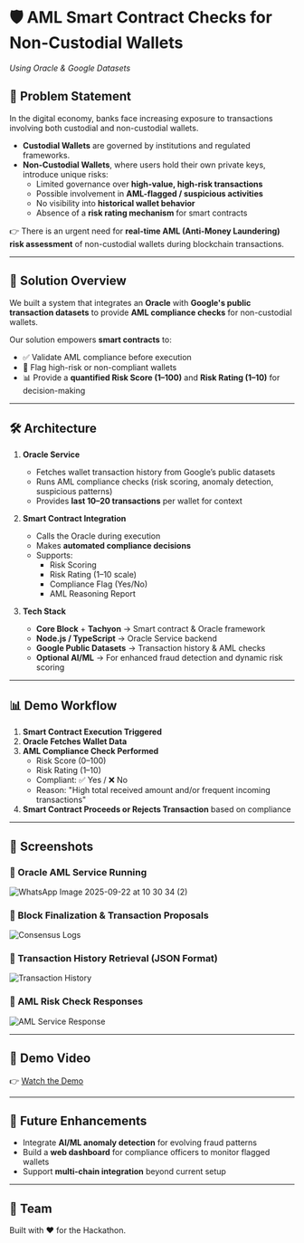 
# 🛡️ AML Smart Contract Checks for Non-Custodial Wallets  
*Using Oracle & Google Datasets*  

## 📌 Problem Statement  
In the digital economy, banks face increasing exposure to transactions involving both custodial and non-custodial wallets.  

- **Custodial Wallets** are governed by institutions and regulated frameworks.  
- **Non-Custodial Wallets**, where users hold their own private keys, introduce unique risks:  
  - Limited governance over **high-value, high-risk transactions**  
  - Possible involvement in **AML-flagged / suspicious activities**  
  - No visibility into **historical wallet behavior**  
  - Absence of a **risk rating mechanism** for smart contracts  

👉 There is an urgent need for **real-time AML (Anti-Money Laundering) risk assessment** of non-custodial wallets during blockchain transactions.  

---

## 🎯 Solution Overview  
We built a system that integrates an **Oracle** with **Google's public transaction datasets** to provide **AML compliance checks** for non-custodial wallets.  

Our solution empowers **smart contracts** to:  
- ✅ Validate AML compliance before execution  
- 🚩 Flag high-risk or non-compliant wallets  
- 📊 Provide a **quantified Risk Score (1–100)** and **Risk Rating (1–10)** for decision-making  

---

## 🛠️ Architecture  

1. **Oracle Service**  
   - Fetches wallet transaction history from Google’s public datasets  
   - Runs AML compliance checks (risk scoring, anomaly detection, suspicious patterns)  
   - Provides **last 10–20 transactions** per wallet for context  

2. **Smart Contract Integration**  
   - Calls the Oracle during execution  
   - Makes **automated compliance decisions**  
   - Supports:  
     - Risk Scoring  
     - Risk Rating (1–10 scale)  
     - Compliance Flag (Yes/No)  
     - AML Reasoning Report  

3. **Tech Stack**  
   - **Core Block** + **Tachyon** → Smart contract & Oracle framework  
   - **Node.js / TypeScript** → Oracle Service backend  
   - **Google Public Datasets** → Transaction history & AML checks  
   - **Optional AI/ML** → For enhanced fraud detection and dynamic risk scoring  

---

## 📊 Demo Workflow  

1. **Smart Contract Execution Triggered**  
2. **Oracle Fetches Wallet Data**  
3. **AML Compliance Check Performed**  
   - Risk Score (0–100)  
   - Risk Rating (1–10)  
   - Compliant: ✅ Yes / ❌ No  
   - Reason: "High total received amount and/or frequent incoming transactions"  
4. **Smart Contract Proceeds or Rejects Transaction** based on compliance  

---

## 📸 Screenshots  

### 🔹 Oracle AML Service Running  
![WhatsApp Image 2025-09-22 at 10 30 34 (2)](https://github.com/user-attachments/assets/6483c4e7-2154-483d-9455-5807f8156d09)


### 🔹 Block Finalization & Transaction Proposals  
![Consensus Logs](https://ibb.co/mV3cqcjX)  

### 🔹 Transaction History Retrieval (JSON Format)  
![Transaction History](https://ibb.co/ymfXC2cP)  

### 🔹 AML Risk Check Responses  
![AML Service Response](https://ibb.co/RT53SLLs)  

---

## 🎥 Demo Video  
👉 [Watch the Demo](https://www.youtube.com/watch?v=DsJ8I6n6XgE)  

---

## 🚀 Future Enhancements  
- Integrate **AI/ML anomaly detection** for evolving fraud patterns  
- Build a **web dashboard** for compliance officers to monitor flagged wallets  
- Support **multi-chain integration** beyond current setup  

---

## 👥 Team  
Built with ❤️ for the Hackathon.  
